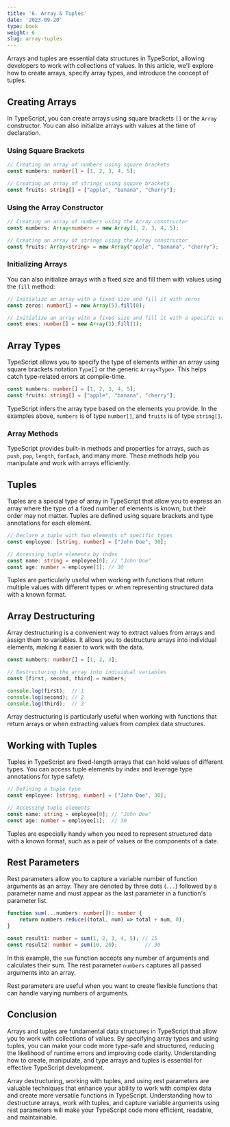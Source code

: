 ```yaml
---
title: '6. Array & Tuples' 
date: '2023-09-20'
type: book
weight: 6
slug: array-tuples
---
```


Arrays and tuples are essential data structures in TypeScript, allowing developers to work with collections of values. In this article, we'll explore how to create arrays, specify array types, and introduce the concept of tuples.

## Creating Arrays

In TypeScript, you can create arrays using square brackets `[]` or the `Array` constructor. You can also initialize arrays with values at the time of declaration.

### Using Square Brackets

```typescript
// Creating an array of numbers using square brackets
const numbers: number[] = [1, 2, 3, 4, 5];

// Creating an array of strings using square brackets
const fruits: string[] = ["apple", "banana", "cherry"];
```

### Using the Array Constructor

```typescript
// Creating an array of numbers using the Array constructor
const numbers: Array<number> = new Array(1, 2, 3, 4, 5);

// Creating an array of strings using the Array constructor
const fruits: Array<string> = new Array("apple", "banana", "cherry");
```

### Initializing Arrays

You can also initialize arrays with a fixed size and fill them with values using the `fill` method:

```typescript
// Initialize an array with a fixed size and fill it with zeros
const zeros: number[] = new Array(5).fill(0);

// Initialize an array with a fixed size and fill it with a specific value
const ones: number[] = new Array(3).fill(1);
```

## Array Types

TypeScript allows you to specify the type of elements within an array using square brackets notation `Type[]` or the generic `Array<Type>`. This helps catch type-related errors at compile-time.

```typescript
const numbers: number[] = [1, 2, 3, 4, 5];
const fruits: string[] = ["apple", "banana", "cherry"];
```

TypeScript infers the array type based on the elements you provide. In the examples above, `numbers` is of type `number[]`, and `fruits` is of type `string[]`.

### Array Methods

TypeScript provides built-in methods and properties for arrays, such as `push`, `pop`, `length`, `forEach`, and many more. These methods help you manipulate and work with arrays efficiently.

## Tuples

Tuples are a special type of array in TypeScript that allow you to express an array where the type of a fixed number of elements is known, but their order may not matter. Tuples are defined using square brackets and type annotations for each element.

```typescript
// Declare a tuple with two elements of specific types
const employee: [string, number] = ["John Doe", 30];

// Accessing tuple elements by index
const name: string = employee[0]; // "John Doe"
const age: number = employee[1]; // 30
```

Tuples are particularly useful when working with functions that return multiple values with different types or when representing structured data with a known format.

## Array Destructuring

Array destructuring is a convenient way to extract values from arrays and assign them to variables. It allows you to destructure arrays into individual elements, making it easier to work with the data.

```typescript
const numbers: number[] = [1, 2, 3];

// Destructuring the array into individual variables
const [first, second, third] = numbers;

console.log(first);  // 1
console.log(second); // 2
console.log(third);  // 3
```

Array destructuring is particularly useful when working with functions that return arrays or when extracting values from complex data structures.

## Working with Tuples

Tuples in TypeScript are fixed-length arrays that can hold values of different types. You can access tuple elements by index and leverage type annotations for type safety.

```typescript
// Defining a tuple type
const employee: [string, number] = ["John Doe", 30];

// Accessing tuple elements
const name: string = employee[0]; // "John Doe"
const age: number = employee[1];  // 30
```

Tuples are especially handy when you need to represent structured data with a known format, such as a pair of values or the components of a date.

## Rest Parameters

Rest parameters allow you to capture a variable number of function arguments as an array. They are denoted by three dots (`...`) followed by a parameter name and must appear as the last parameter in a function's parameter list.

```typescript
function sum(...numbers: number[]): number {
    return numbers.reduce((total, num) => total + num, 0);
}

const result1: number = sum(1, 2, 3, 4, 5); // 15
const result2: number = sum(10, 20);         // 30
```

In this example, the `sum` function accepts any number of arguments and calculates their sum. The rest parameter `numbers` captures all passed arguments into an array.

Rest parameters are useful when you want to create flexible functions that can handle varying numbers of arguments.

## Conclusion

Arrays and tuples are fundamental data structures in TypeScript that allow you to work with collections of values. By specifying array types and using tuples, you can make your code more type-safe and structured, reducing the likelihood of runtime errors and improving code clarity. Understanding how to create, manipulate, and type arrays and tuples is essential for effective TypeScript development.

Array destructuring, working with tuples, and using rest parameters are valuable techniques that enhance your ability to work with complex data and create more versatile functions in TypeScript. Understanding how to destructure arrays, work with tuples, and capture variable arguments using rest parameters will make your TypeScript code more efficient, readable, and maintainable.